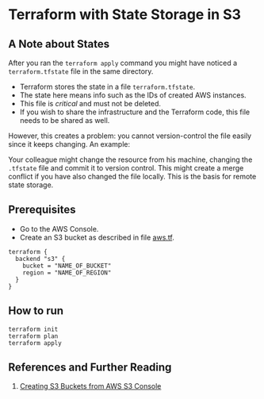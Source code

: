 # Terraform with State Storage in S3

## A Note about States

After you ran the `terraform apply` command you might have noticed a `terraform.tfstate` file in the same directory.

* Terraform stores the state in a file `terraform.tfstate`.
* The state here means info such as the IDs of created AWS instances.
* This file is *critical* and must not be deleted.
* If you wish to share the infrastructure and the Terraform code, this file needs to be shared as well.

However, this creates a problem: you cannot version-control the file easily since it keeps changing. An example:

Your colleague might change the resource from his machine, changing the `.tfstate` file and commit it to version control. This might create a merge conflict if you have also changed the file locally. This is the basis for remote state storage.

## Prerequisites

* Go to the AWS Console.
* Create an S3 bucket as described in file [aws.tf](aws.tf).

```
terraform {
  backend "s3" {
    bucket = "NAME_OF_BUCKET"
    region = "NAME_OF_REGION"
  }
}
```



## How to run

```
terraform init
terraform plan
terraform apply
```

## References and Further Reading

1. [Creating S3 Buckets from AWS S3 Console](http://docs.aws.amazon.com/AmazonS3/latest/user-guide/create-bucket.html)
